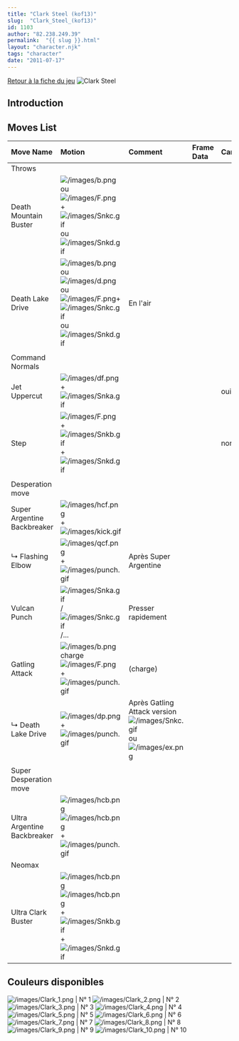 ```yaml
---
title: "Clark Steel (kof13)"
slug:  "Clark_Steel_(kof13)"
id: 1103
author: "82.238.249.39"
permalink:  "{{ slug }}.html"
layout: "character.njk"
tags: "character"
date: "2011-07-17"
---
```


[Retour à la fiche du
jeu](http://basgrospoing.fr/wiki/index.php?title=The_King_of_Fighters_XIII)
![Clark Steel](/images/Clarkkof13.gif "Clark Steel")

## Introduction

## Moves List

| Move Name                   | Motion                                                                                                                                                                                        | Comment                                                                                                       | Frame Data | Cancelable | Damage LOW/HIGH/EX |
|:----------------------------|:----------------------------------------------------------------------------------------------------------------------------------------------------------------------------------------------|:--------------------------------------------------------------------------------------------------------------|:-----------|:-----------|:-------------------|
| Throws                      |                                                                                                                                                                                               |                                                                                                               |            |            |                    |
| Death Mountain Buster       | ![](/images/b.png "/images/b.png") ou ![](/images/F.png "/images/F.png") + ![](/images/Snkc.gif "/images/Snkc.gif") ou ![](/images/Snkd.gif "/images/Snkd.gif")                               |                                                                                                               |            |            | 100                |
| Death Lake Drive            | ![](/images/b.png "/images/b.png")ou![](/images/d.png "/images/d.png")ou![](/images/F.png "/images/F.png")+![](/images/Snkc.gif "/images/Snkc.gif")ou![](/images/Snkd.gif "/images/Snkd.gif") | En l'air                                                                                                      |            |            | 135                |
|                             |                                                                                                                                                                                               |                                                                                                               |            |            |                    |
| Command Normals             |                                                                                                                                                                                               |                                                                                                               |            |            |                    |
| Jet Uppercut                | ![](/images/df.png "/images/df.png") + ![](/images/Snka.gif "/images/Snka.gif")                                                                                                               |                                                                                                               |            | oui        | 65                 |
| Step                        | ![](/images/F.png "/images/F.png") + ![](/images/Snkb.gif "/images/Snkb.gif")+![](/images/Snkd.gif "/images/Snkd.gif")                                                                        |                                                                                                               |            | non        | 0                  |
|                             |                                                                                                                                                                                               |                                                                                                               |            |            |                    |
| Desperation move            |                                                                                                                                                                                               |                                                                                                               |            |            |                    |
| Super Argentine Backbreaker | ![](/images/hcf.png "/images/hcf.png") + ![](/images/kick.gif "/images/kick.gif")                                                                                                             |                                                                                                               |            |            |                    |
| ↳ Flashing Elbow            | ![](/images/qcf.png "/images/qcf.png") + ![](/images/punch.gif "/images/punch.gif")                                                                                                           | Après Super Argentine                                                                                         |            |            |                    |
| Vulcan Punch                | ![](/images/Snka.gif "/images/Snka.gif")/![](/images/Snkc.gif "/images/Snkc.gif")/...                                                                                                         | Presser rapidement                                                                                            |            |            |                    |
| Gatling Attack              | ![](/images/b.png "/images/b.png")charge![](/images/F.png "/images/F.png") + ![](/images/punch.gif "/images/punch.gif")                                                                       | (charge)                                                                                                      |            |            |                    |
| ↳ Death Lake Drive          | ![](/images/dp.png "/images/dp.png") + ![](/images/punch.gif "/images/punch.gif")                                                                                                             | Après Gatling Attack version ![](/images/Snkc.gif "/images/Snkc.gif") ou ![](/images/ex.png "/images/ex.png") |            |            |                    |
|                             |                                                                                                                                                                                               |                                                                                                               |            |            |                    |
| Super Desperation move      |                                                                                                                                                                                               |                                                                                                               |            |            |                    |
| Ultra Argentine Backbreaker | ![](/images/hcb.png "/images/hcb.png")![](/images/hcb.png "/images/hcb.png") + ![](/images/punch.gif "/images/punch.gif")                                                                     |                                                                                                               |            |            |                    |
| Neomax                      |                                                                                                                                                                                               |                                                                                                               |            |            |                    |
| Ultra Clark Buster          | ![](/images/hcb.png "/images/hcb.png")![](/images/hcb.png "/images/hcb.png") + ![](/images/Snkb.gif "/images/Snkb.gif")+![](/images/Snkd.gif "/images/Snkd.gif")                              |                                                                                                               |            |            |                    |

## Couleurs disponibles

![](/images/Clark_1.png "/images/Clark_1.png") \| N° 1
![](/images/Clark_2.png "/images/Clark_2.png") \| N° 2
![](/images/Clark_3.png "/images/Clark_3.png") \| N° 3
![](/images/Clark_4.png "/images/Clark_4.png") \| N° 4
![](/images/Clark_5.png "/images/Clark_5.png") \| N° 5
![](/images/Clark_6.png "/images/Clark_6.png") \| N° 6
![](/images/Clark_7.png "/images/Clark_7.png") \| N° 7
![](/images/Clark_8.png "/images/Clark_8.png") \| N° 8
![](/images/Clark_9.png "/images/Clark_9.png") \| N° 9
![](/images/Clark_10.png "/images/Clark_10.png") \| N° 10
